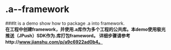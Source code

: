 # .a--framework
###It is a demo show how to package .a into framework.
</br>
**在工程中创建framework，并使用.a库作为多个工程的公共库。本demo使用极光推送（JPush）SDK作为.库打包frameword。
详细步骤请参考http://www.jianshu.com/p/a9c6922ad0b4。**
